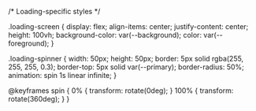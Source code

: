 /* Loading-specific styles */

.loading-screen {
  display: flex;
  align-items: center;
  justify-content: center;
  height: 100vh;
  background-color: var(--background);
  color: var(--foreground);
}

.loading-spinner {
  width: 50px;
  height: 50px;
  border: 5px solid rgba(255, 255, 255, 0.3);
  border-top: 5px solid var(--primary);
  border-radius: 50%;
  animation: spin 1s linear infinite;
}

@keyframes spin {
  0% {
    transform: rotate(0deg);
  }
  100% {
    transform: rotate(360deg);
  }
}
